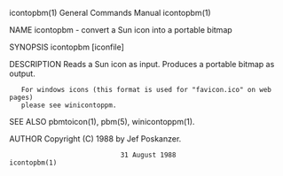 icontopbm(1)               General Commands Manual               icontopbm(1)

NAME
       icontopbm - convert a Sun icon into a portable bitmap

SYNOPSIS
       icontopbm [iconfile]

DESCRIPTION
       Reads a Sun icon as input.  Produces a portable bitmap as output.

       For windows icons (this format is used for "favicon.ico" on web pages)
       please see winicontoppm.

SEE ALSO
       pbmtoicon(1), pbm(5), winicontoppm(1).

AUTHOR
       Copyright (C) 1988 by Jef Poskanzer.

                                31 August 1988                   icontopbm(1)
